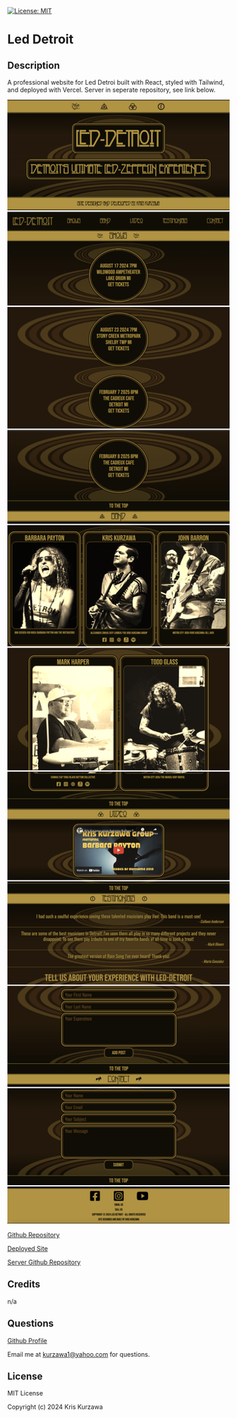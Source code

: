 [![License: MIT](https://img.shields.io/badge/License-MIT-yellow.svg)](https://opensource.org/licenses/MIT)
# Led Detroit

## Description
A professional website for Led Detroi built with React, styled with Tailwind, and deployed with Vercel.  Server in seperate repository, see link below.


![screenshot1](https://github.com/KKurzawa/led-detroit/blob/main/public/Screenshot1.png)
![screenshot2](https://github.com/KKurzawa/led-detroit/blob/main/public/Screenshot2.png)
![screenshot3](https://github.com/KKurzawa/led-detroit/blob/main/public/Screenshot3.png)
![screenshot4](https://github.com/KKurzawa/led-detroit/blob/main/public/Screenshot4.png)
![screenshot5](https://github.com/KKurzawa/led-detroit/blob/main/public/Screenshot5.png)
![screenshot6](https://github.com/KKurzawa/led-detroit/blob/main/public/Screenshot6.png)
![screenshot7](https://github.com/KKurzawa/led-detroit/blob/main/public/Screenshot7.png)
![screenshot8](https://github.com/KKurzawa/led-detroit/blob/main/public/Screenshot8.png)
![screenshot9](https://github.com/KKurzawa/led-detroit/blob/main/public/Screenshot9.png)
![screenshot10](https://github.com/KKurzawa/led-detroit/blob/main/public/Screenshot10.png)
![screenshot11](https://github.com/KKurzawa/led-detroit/blob/main/public/Screenshot11.png)

[Github Repository](https://github.com/KKurzawa/led-detroit)

[Deployed Site](https://www.leddetroitband.com/)

[Server Github Repository](https://github.com/KKurzawa/led-detroit-server)

## Credits

n/a

## Questions

[Github Profile](https://github.com/KKurzawa)

Email me at kurzawa1@yahoo.com for questions.

## License

MIT License

Copyright (c) 2024 Kris Kurzawa